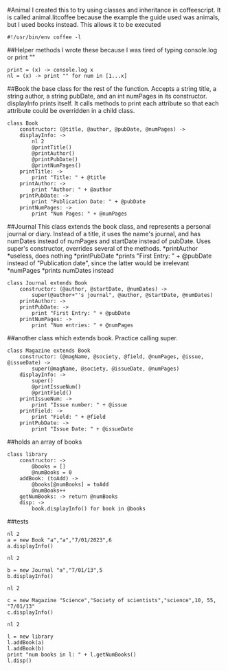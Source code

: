 #Animal
I created this to try using classes and inheritance in coffeescript.  It is called animal.litcoffee because the example the guide used was animals, but I used books instead.
This allows it to be executed

	#!/usr/bin/env coffee -l
	
##Helper methods
I wrote these because I was tired of typing console.log or print ""

	print = (x) -> console.log x
	nl = (x) -> print "" for num in [1...x]
	
##Book
the base class for the rest of the function.  Accepts a string title, a string author, a string pubDate, and an int numPages in its constructor.  displayInfo prints itself.  It calls methods to print each attribute so that each attribute could be overridden in a child class.

	class Book
		constructor: (@title, @author, @pubDate, @numPages) ->
		displayInfo: ->
			nl 2
			@printTitle()
			@printAuthor()
			@printPubDate()
			@printNumPages()
		printTitle: ->
			print "Title: " + @title
		printAuthor: -> 
			print "Author: " + @author
		printPubDate: ->
			print "Publication Date: " + @pubDate
		printNumPages: ->
			print "Num Pages: " + @numPages
				
##Journal
This class extends the book class, and represents a personal journal or diary.  Instead of a title, it uses the name's journal, and has numDates instead of numPages and startDate instead of pubDate.  Uses super's constructor, overrides several of the methods.
*printAuthor
 *useless, does nothing
*printPubDate
 *prints "First Entry: " + @pubDate instead of "Publication date", since the latter would be irrelevant
*numPages
 *prints numDates instead	
 
	class Journal extends Book
		constructor: (@author, @startDate, @numDates) ->
			super(@author+"'s journal", @author, @startDate, @numDates)
		printAuthor: ->
		printPubDate: ->
			print "First Entry: " + @pubDate
		printNumPages: ->
			print "Num entries: " + @numPages
			
##another class which extends book.
Practice calling super.		

	class Magazine extends Book
		constructor: (@magName, @society, @field, @numPages, @issue, @issueDate) ->
			super(@magName, @society, @issueDate, @numPages)
		displayInfo: ->
			super()
			@printIssueNum()
			@printField()
		printIssueNum: ->
			print "Issue number: " + @issue
		printField: ->
			print "Field: " + @field
		printPubDate: ->
			print "Issue Date: " + @issueDate
			
##holds an array of books	

	class library
		constructor: ->
			@books = []
			@numBooks = 0
		addBook: (toAdd) ->
			@books[@numBooks] = toAdd
			@numBooks++
		getNumBooks: -> return @numBooks
		disp: ->
			book.displayInfo() for book in @books

##tests

	nl 2
	a = new Book "a","a","7/01/2023",6
	a.displayInfo()
	
	nl 2
	
	b = new Journal "a","7/01/13",5 
	b.displayInfo()
	
	nl 2
	
	c = new Magazine "Science","Society of scientists","science",10, 55, "7/01/13"
	c.displayInfo()
	
	nl 2
	
	l = new library
	l.addBook(a)
	l.addBook(b)
	print "num books in l: " + l.getNumBooks()
	l.disp()
